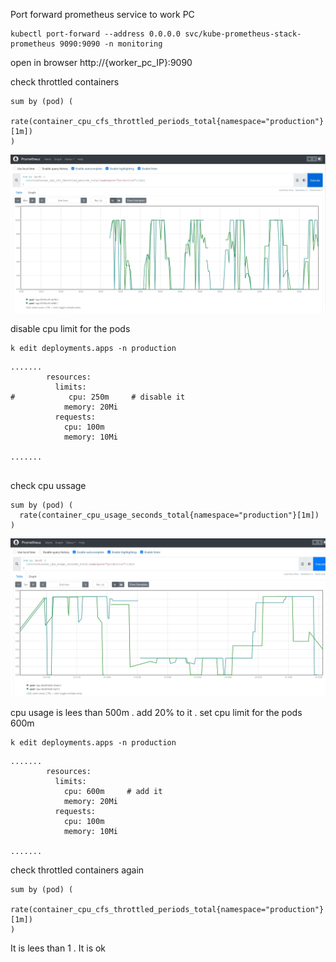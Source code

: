 Port forward prometheus service to work PC
```
kubectl port-forward --address 0.0.0.0 svc/kube-prometheus-stack-prometheus 9090:9090 -n monitoring

```
open in browser http://{worker_pc_IP}:9090

check throttled containers
````
sum by (pod) (
  rate(container_cpu_cfs_throttled_periods_total{namespace="production"}[1m])
)
````

![preview](image/prometheus_with_problem.jpg) 

disable cpu limit for the pods 
```` 
k edit deployments.apps -n production

````

``` 
.......
        resources:
          limits:
#            cpu: 250m     # disable it 
            memory: 20Mi
          requests:
            cpu: 100m
            memory: 10Mi

.......


```
check cpu ussage 
````
sum by (pod) (
  rate(container_cpu_usage_seconds_total{namespace="production"}[1m])
)

````
![preview](image/prometheus_cpu_usage.jpg) 


cpu usage is lees than 500m . add 20% to it .
set cpu limit for the pods  600m
```` 
k edit deployments.apps -n production

````

``` 
.......
        resources:
          limits:
            cpu: 600m     # add it 
            memory: 20Mi
          requests:
            cpu: 100m
            memory: 10Mi

.......

```
check throttled containers again
````
sum by (pod) (
  rate(container_cpu_cfs_throttled_periods_total{namespace="production"}[1m])
)
````


It is lees than 1  . It is ok